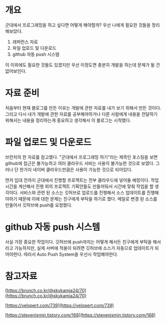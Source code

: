 # 개요
군대에서 프로그래밍을 하고 싶다면 어떻게 해야할까?
우선 나에게 필요한 것들을 정리해보았다.

1. 레퍼런스 자료
2. 파일 업로드 및 다운로드
3. github 자동 push 시스템

이 이외에도 필요한 것들도 있겠지만 우선 이정도면
충분히 개발을 하는데 문제가 될 건 없어보인다.

# 자료 준비
처음부터 현재 블로그를 만든 이유는 개발에 관한 자료를 내가 보기 위해서 만든 것이다.
그리고 다시 내가 개발에 관한 자료를 공부해야하거나 다른 사람에게 내용을 전달하기 위해서는
내용을 정리하는게 중요하고 생각해서 이 블로그는 시작했다.

# 파일 업로드 및 다운로드
브런치의 한 자료를 참고했다.
"군대에서 프로그래밍 하기"라는 제목인 포스팅을 보면
github에 접근은 불가능하고 여러 클라우드 서비는 사용이 불가능한 것으로 보였다.
그러나 단 한가지 네이버 클라우드만큼은 사용이 가능한 것으로 되어있다.

먼저 입대 전까지 군대에서 진행할 프로젝트는 전부 클라우드에 넣어둘 예정이다.
작업 시간을 계산해서 진행 외의 프로젝트 기획안들도 만들어둬서 시간에 맞춰 작업을 할 생각이다.
서비스와 관련 된 소스는 깃허브로 업로드를 진행해서 소스 업데이트를 진행해야하기 때문에
이에 대한 문제는 친구에게 부탁을 하기로 했다. 메일로 변경 된 소스를 만들어서 깃허브에 push를 요청했다.

# github 자동 push 시스템
사실 가장 중요한 작업이다.
깃허브에 push까지는 어떻게 해서든 친구에게 부탁을 해서라고 가능하지만,
실제 서버에 적용이 되려면 깃허브에 소스가 자동으로 업데이트가 되어야한다.
따라서 Auto Push System을 우선시 작업해야한다.

# 참고자료
[https://brunch.co.kr/@skykamja24/70](https://brunch.co.kr/@skykamja24/70)

[https://velopert.com/739](https://velopert.com/739)

[https://stevenjsmin.tistory.com/168](https://stevenjsmin.tistory.com/168)
